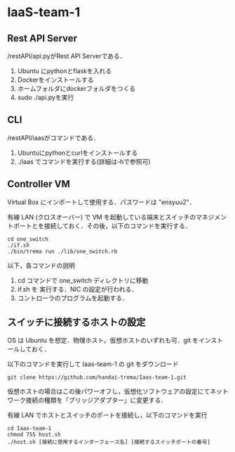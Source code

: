 # IaaS-team-1
## Rest API Server
/restAPI/api.pyがRest API Serverである．

1. Ubuntu にpythonとflaskを入れる
1. Dockerをインストールする
1. ホームフォルダにdockerフォルダをつくる
1. sudo ./api.pyを実行
 
## CLI
/restAPI/iaasがコマンドである．

1. Ubuntuにpythonとcurlをインストールする
1. ./iaas でコマンドを実行する(詳細は-hで参照可)

## Controller VM
Virtual Box にインポートして使用する．パスワードは "ensyuu2"． 

有線 LAN (クロスオーバー) で VM を起動している端末とスイッチのマネジメントポートとを接続しておく．その後，以下のコマンドを実行する．

```
cd one_switch
./if.sh
./bin/trema run ./lib/one_switch.rb
```

以下，各コマンドの説明

1. cd コマンドで one_switch ディレクトリに移動
1. if.sh を 実行する．NIC の設定が行われる．
1. コントローラのプログラムを起動する．

## スイッチに接続するホストの設定
OS は Ubuntu を想定．物理ホスト，仮想ホストのいずれも可．git をインストールしておく．

以下のコマンドを実行して Iaas-team-1 の git をダウンロード

```
git clone https://github.com/handai-trema/Iaas-team-1.git
```

仮想ホストの場合はこの後パワーオフし，仮想化ソフトウェアの設定にてネットワーク接続の種類を「ブリッジアダプター」に変更する．

有線 LAN でホストとスイッチのポートを接続し，以下のコマンドを実行

```
cd Iaas-team-1
chmod 755 host.sh
./host.sh [接続に使用するインターフェース名] [接続するスイッチポートの番号]
```
